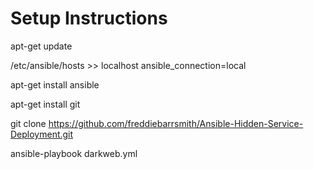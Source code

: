 Setup Instructions
===================================
apt-get update

/etc/ansible/hosts >> localhost ansible_connection=local

apt-get install ansible

apt-get install git

git clone https://github.com/freddiebarrsmith/Ansible-Hidden-Service-Deployment.git

ansible-playbook darkweb.yml




